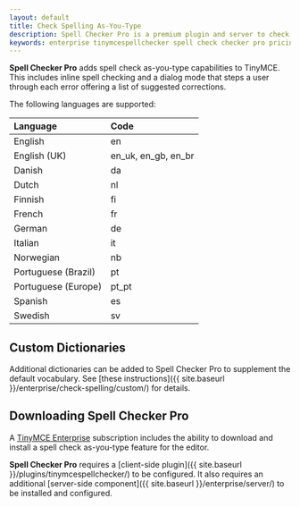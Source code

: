 ```yaml
---
layout: default
title: Check Spelling As-You-Type
description: Spell Checker Pro is a premium plugin and server to check spelling as-you-type.
keywords: enterprise tinymcespellchecker spell check checker pro pricing
---
```


**Spell Checker Pro** adds spell check as-you-type capabilities to TinyMCE. This includes inline spell checking and a dialog mode that steps a user through each error offering a list of suggested corrections.

The following languages are supported:

|Language                   | Code   |
|:--------------------------|:-------|
| English                   | en     |
| English (UK)              | en_uk, en_gb, en_br |
| Danish                    | da     |
| Dutch                     | nl     |
| Finnish                   | fi     |
| French                    | fr     |
| German                    | de     |
| Italian                   | it     |
| Norwegian                 | nb     |
| Portuguese (Brazil)       | pt     |
| Portuguese (Europe)       | pt_pt  |
| Spanish                   | es     |
| Swedish                   | sv     |

## Custom Dictionaries
Additional dictionaries can be added to Spell Checker Pro to supplement the default vocabulary. See [these instructions]({{ site.baseurl }}/enterprise/check-spelling/custom/) for details.

## Downloading Spell Checker Pro

A [TinyMCE Enterprise](https://www.tinymce.com/pricing/) subscription includes the ability to download and install a spell check as-you-type feature for the editor.

**Spell Checker Pro** requires a [client-side plugin]({{ site.baseurl }}/plugins/tinymcespellchecker/) to be configured. It also requires an additional [server-side component]({{ site.baseurl }}/enterprise/server/) to be installed and configured.
